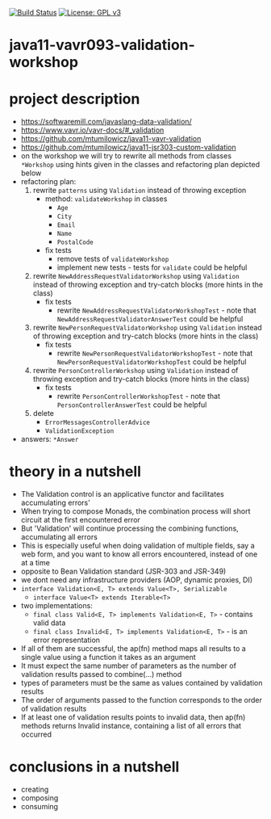 [![Build Status](https://travis-ci.com/mtumilowicz/java11-vavr093-validation-workshop.svg?branch=master)](https://travis-ci.com/mtumilowicz/java11-vavr093-validation-workshop)
[![License: GPL v3](https://img.shields.io/badge/License-GPLv3-blue.svg)](https://www.gnu.org/licenses/gpl-3.0)
# java11-vavr093-validation-workshop

# project description
* https://softwaremill.com/javaslang-data-validation/  
* https://www.vavr.io/vavr-docs/#_validation  
* https://github.com/mtumilowicz/java11-vavr-validation
* https://github.com/mtumilowicz/java11-jsr303-custom-validation
* on the workshop we will try to rewrite all methods from classes `*Workshop` 
using hints given in the classes and refactoring plan depicted below
* refactoring plan:
    1. rewrite `patterns` using `Validation` instead of throwing exception
        * method: `validateWorkshop` in classes
            * `Age`
            * `City`
            * `Email`
            * `Name`
            * `PostalCode`
        * fix tests
            * remove tests of `validateWorkshop`
            * implement new tests - tests for `validate` could be helpful
    1. rewrite `NewAddressRequestValidatorWorkshop` using `Validation` instead 
        of throwing exception and try-catch blocks (more hints in the class)
        * fix tests 
            * rewrite `NewAddressRequestValidatorWorkshopTest` - note that 
            `NewAddressRequestValidatorAnswerTest` could be helpful
    1. rewrite `NewPersonRequestValidatorWorkshop` using `Validation` instead 
        of throwing exception and try-catch blocks (more hints in the class)
        * fix tests 
            * rewrite `NewPersonRequestValidatorWorkshopTest` - note that 
            `NewPersonRequestValidatorWorkshopTest` could be helpful
    1. rewrite `PersonControllerWorkshop` using `Validation` instead
        of throwing exception and try-catch blocks (more hints in the class)
        * fix tests
            * rewrite `PersonControllerWorkshopTest` - note that
            `PersonControllerAnswerTest` could be helpful
    1. delete
        * `ErrorMessagesControllerAdvice`
        * `ValidationException`
* answers: `*Answer`

# theory in a nutshell
* The Validation control is an applicative functor and facilitates accumulating errors'
* When trying to compose Monads, the combination process will short circuit at the first encountered error
* But 'Validation' will continue processing the combining functions, accumulating all errors
* This is especially useful when doing validation of multiple fields, say a web form, and you want to know 
all errors encountered, instead of one at a time
* opposite to Bean Validation standard (JSR-303 and JSR-349)
* we dont need any infrastructure providers (AOP, dynamic proxies, DI)
* `interface Validation<E, T> extends Value<T>, Serializable`
    * `interface Value<T> extends Iterable<T>`
* two implementations:
    * `final class Valid<E, T> implements Validation<E, T>` - contains valid data
    * `final class Invalid<E, T> implements Validation<E, T>` - is an error representation
* If all of them are successful, the ap(fn) method maps all results to a single value using a function 
it takes as an argument
* It must expect the same number of parameters as the number of validation results passed to 
combine(...) method
* types of parameters must be the same as values contained by validation results
* The order of arguments passed to the function corresponds to the order of validation results
* If at least one of validation results points to invalid data, then ap(fn) methods returns Invalid instance, 
containing a list of all errors that occurred

# conclusions in a nutshell
* creating
* composing
* consuming